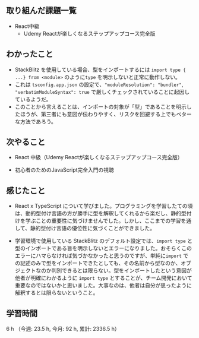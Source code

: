 ## 取り組んだ課題一覧
- React中級
    - Udemy Reactが楽しくなるステップアップコース完全版    

## わかったこと
- StackBlitz を使用している場合、型をインポートするには `import type { ...} from <module>`  のように`type` を明示しないと正常に動作しない。
- これは `tsconfig.app.json` の設定で、`"moduleResolution": "bundler"`, `"verbatimModuleSyntax": true`  で厳しくチェックされていることに起因しているようだ。
- このことから言えることは、インポートの対象が「型」であることを明示したほうが、第三者にも意図が伝わりやすく、リスクを回避する上でもベターな方法であろう。
    
## 次やること
- React 中級（Udemy  Reactが楽しくなるステップアップコース完全版）
        
- 初心者のためのJavaScript完全入門の視聴

    
## 感じたこと
- React x TypeScript について学びました。プログラミングを学習したての頃は、動的型付け言語の方が勝手に型を解釈してくれるから楽だし、静的型付けを学ぶことの重要性に気づけませんでした。しかし、ここまでの学習を通して、静的型付け言語の優位性に気づくことができました。

- 学習環境で使用している StackBlitz のデフォルト設定では、`import type` と型のインポートである旨を明示しないとエラーになりました。おそらくこのエラーにハマらなければ気づかなかったと思うのですが、単純に`import` での記述のみで型をインポートできたとしても、その名前から型なのか、オブジェクトなのか判別できるとは限らない。型をインポートしたという意図が他者が明確にわかるように `import type` とすることが、チーム開発において重要なのではないかと思いました。大事なのは、他者は自分が思ったように解釈するとは限らないということ。
                    
## 学習時間
6 h （今週: 23.5 h, 今月: 92 h, 累計: 2336.5 h）
